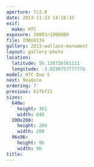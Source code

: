 ```yaml
---
aperture: f/2.0
date: 2013-11-23 14:18:33
exif:
  make: HTC
exposure: 50003/1000000
file: IMAG0134
gallery: 2013-wallace-monument
layout: gallery-photo
location:
  latitude: 56.136726361111
  longitude: -3.9236757777778
model: HTC One S
next: 9ea8cce
ordering: 7
previous: 61fbf21
sizes:
  640w:
    height: 361
    width: 640
  200x200:
    height: 200
    width: 200
  96x96:
    height: 96
    width: 96
title: 
---
```

